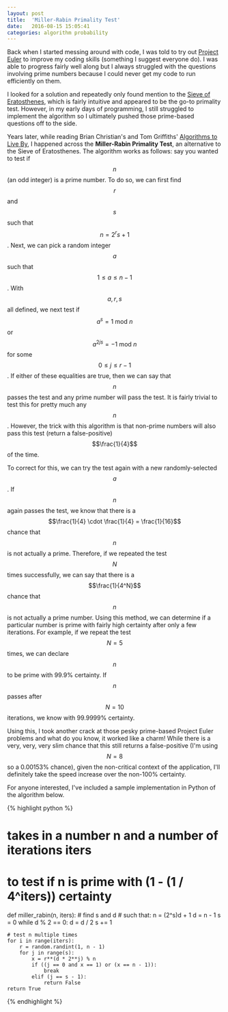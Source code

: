 ```yaml
---
layout: post
title:  'Miller-Rabin Primality Test'
date:   2016-08-15 15:05:41
categories: algorithm probability
---
```


Back when I started messing around with code, I was told to try out [Project Euler](https://projecteuler.net/) to improve my coding skills (something I suggest everyone do). I was able to progress fairly well along but I always struggled with the questions involving prime numbers because I could never get my code to run efficiently on them.

I looked for a solution and repeatedly only found mention to the [Sieve of Eratosthenes](https://en.wikipedia.org/wiki/Sieve_of_Eratosthenes), which is fairly intuitive and appeared to be the go-to primality test. However, in my early days of programming, I still struggled to implement the algorithm so I ultimately pushed those prime-based questions off to the side.

Years later, while reading Brian Christian's and Tom Griffiths' [Algorithms to Live By](https://www.amazon.com/Algorithms-Live-Computer-Science-Decisions/dp/1627790365), I happened across the **Miller-Rabin Primality Test**, an alternative to the Sieve of Eratosthenes. The algorithm works as follows: say you wanted to test if $$n$$ (an odd integer) is a prime number. To do so, we can first find $$r$$ and $$s$$ such that $$n = 2^r s + 1$$. Next, we can pick a random integer $$a$$ such that $$1 \leq a \leq n - 1$$. With $$a, r, s$$ all defined, we next test if $$a^s = 1 \textrm{  mod  } n$$ or $$a^{2js} = -1 \textrm{  mod  } n$$ for some $$0 \leq j \leq r - 1$$. If either of these equalities are true, then we can say that $$n$$ passes the test and any prime number will pass the test. It is fairly trivial to test this for pretty much any $$n$$. However, the trick with this algorithm is that non-prime numbers will also pass this test (return a false-positive) $$\frac{1}{4}$$ of the time.

To correct for this, we can try the test again with a new randomly-selected $$a$$. If $$n$$ again passes the test, we know that there is a $$\frac{1}{4} \cdot \frac{1}{4} = \frac{1}{16}$$ chance that $$n$$ is not actually a prime. Therefore, if we repeated the test $$N$$ times successfully, we can say that there is a $$\frac{1}{4^N}$$ chance that $$n$$ is not actually a prime number. Using this method, we can determine if a particular number is prime with fairly high certainty after only a few iterations. For example, if we repeat the test $$N = 5$$ times, we can declare $$n$$ to be prime with 99.9% certainty. If $$n$$ passes after $$N = 10$$ iterations, we know with 99.9999% certainty.

Using this, I took another crack at those pesky prime-based Project Euler problems and what do you know, it worked like a charm! While there is a very, very, very slim chance that this still returns a false-positive (I'm using $$N = 8$$ so a 0.00153% chance), given the non-critical context of the application, I'll definitely take the speed increase over the non-100% certainty.

For anyone interested, I've included a sample implementation in Python of the algorithm below.

{% highlight python %}
# takes in a number n and a number of iterations iters
# to test if n is prime with (1 - (1 / 4^iters)) certainty
def miller_rabin(n, iters):
    # find s and d
    # such that: n = (2^s)d + 1
    d = n - 1
    s = 0
    while d % 2 == 0:
        d = d / 2
        s += 1

    # test n multiple times
    for i in range(iters):
        r = random.randint(1, n - 1)
        for j in range(s):
            x = r**(d * 2**j) % n
            if ((j == 0 and x == 1) or (x == n - 1)):
                break
            elif (j == s - 1):
                return False
    return True
{% endhighlight %}







